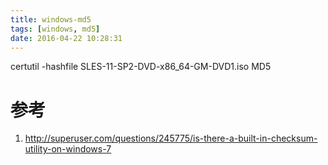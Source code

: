 ```yaml
---
title: windows-md5
tags: [windows, md5]
date: 2016-04-22 10:28:31
---
```


certutil -hashfile SLES-11-SP2-DVD-x86_64-GM-DVD1.iso MD5

# 参考

1.  <http://superuser.com/questions/245775/is-there-a-built-in-checksum-utility-on-windows-7>
